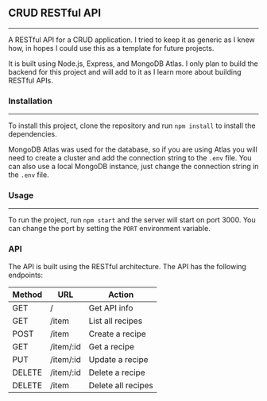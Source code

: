 ## CRUD RESTful API

---

A RESTful API for a CRUD application. I tried to keep it as generic as I knew how, in hopes I could use this as a template
for future projects.

It is built using Node.js, Express, and MongoDB Atlas. I only plan to build the backend for this project and
will add to it as I learn more about building RESTful APIs.

### Installation

---

To install this project, clone the repository and run `npm install` to install the dependencies.

MongoDB Atlas was used for the database, so if you are using Atlas you will need to create a cluster and add the connection
string to the `.env` file. You can also use a local MongoDB instance, just change the connection string in the `.env` file.

### Usage

---

To run the project, run `npm start` and the server will start on port 3000. You can change the port by setting the
`PORT` environment variable.

### API

The API is built using the RESTful architecture. The API has the following endpoints:

| Method | URL       | Action             |
| ------ | --------- | ------------------ |
| GET    | /         | Get API info       |
| GET    | /item     | List all recipes   |
| POST   | /item     | Create a recipe    |
| GET    | /item/:id | Get a recipe       |
| PUT    | /item/:id | Update a recipe    |
| DELETE | /item/:id | Delete a recipe    |
| DELETE | /item     | Delete all recipes |

